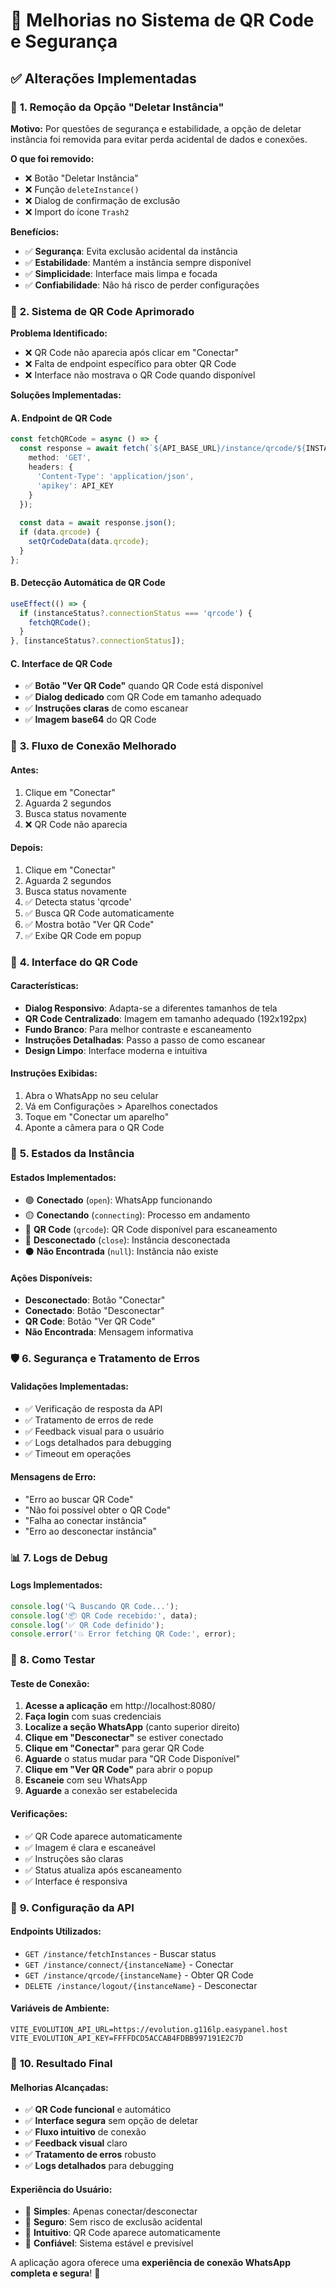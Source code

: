 # 🔧 Melhorias no Sistema de QR Code e Segurança

## ✅ **Alterações Implementadas**

### 🚫 **1. Remoção da Opção "Deletar Instância"**

**Motivo:** Por questões de segurança e estabilidade, a opção de deletar instância foi removida para evitar perda acidental de dados e conexões.

**O que foi removido:**
- ❌ Botão "Deletar Instância"
- ❌ Função `deleteInstance()`
- ❌ Dialog de confirmação de exclusão
- ❌ Import do ícone `Trash2`

**Benefícios:**
- ✅ **Segurança**: Evita exclusão acidental da instância
- ✅ **Estabilidade**: Mantém a instância sempre disponível
- ✅ **Simplicidade**: Interface mais limpa e focada
- ✅ **Confiabilidade**: Não há risco de perder configurações

### 📱 **2. Sistema de QR Code Aprimorado**

**Problema Identificado:**
- ❌ QR Code não aparecia após clicar em "Conectar"
- ❌ Falta de endpoint específico para obter QR Code
- ❌ Interface não mostrava o QR Code quando disponível

**Soluções Implementadas:**

#### **A. Endpoint de QR Code**
```typescript
const fetchQRCode = async () => {
  const response = await fetch(`${API_BASE_URL}/instance/qrcode/${INSTANCE_NAME}`, {
    method: 'GET',
    headers: {
      'Content-Type': 'application/json',
      'apikey': API_KEY
    }
  });
  
  const data = await response.json();
  if (data.qrcode) {
    setQrCodeData(data.qrcode);
  }
};
```

#### **B. Detecção Automática de QR Code**
```typescript
useEffect(() => {
  if (instanceStatus?.connectionStatus === 'qrcode') {
    fetchQRCode();
  }
}, [instanceStatus?.connectionStatus]);
```

#### **C. Interface de QR Code**
- ✅ **Botão "Ver QR Code"** quando QR Code está disponível
- ✅ **Dialog dedicado** com QR Code em tamanho adequado
- ✅ **Instruções claras** de como escanear
- ✅ **Imagem base64** do QR Code

### 🎯 **3. Fluxo de Conexão Melhorado**

#### **Antes:**
1. Clique em "Conectar"
2. Aguarda 2 segundos
3. Busca status novamente
4. ❌ QR Code não aparecia

#### **Depois:**
1. Clique em "Conectar"
2. Aguarda 2 segundos
3. Busca status novamente
4. ✅ Detecta status 'qrcode'
5. ✅ Busca QR Code automaticamente
6. ✅ Mostra botão "Ver QR Code"
7. ✅ Exibe QR Code em popup

### 🎨 **4. Interface do QR Code**

#### **Características:**
- **Dialog Responsivo**: Adapta-se a diferentes tamanhos de tela
- **QR Code Centralizado**: Imagem em tamanho adequado (192x192px)
- **Fundo Branco**: Para melhor contraste e escaneamento
- **Instruções Detalhadas**: Passo a passo de como escanear
- **Design Limpo**: Interface moderna e intuitiva

#### **Instruções Exibidas:**
1. Abra o WhatsApp no seu celular
2. Vá em Configurações > Aparelhos conectados
3. Toque em "Conectar um aparelho"
4. Aponte a câmera para o QR Code

### 🔄 **5. Estados da Instância**

#### **Estados Implementados:**
- 🟢 **Conectado** (`open`): WhatsApp funcionando
- 🟡 **Conectando** (`connecting`): Processo em andamento
- 🔵 **QR Code** (`qrcode`): QR Code disponível para escaneamento
- 🔴 **Desconectado** (`close`): Instância desconectada
- ⚫ **Não Encontrada** (`null`): Instância não existe

#### **Ações Disponíveis:**
- **Desconectado**: Botão "Conectar"
- **Conectado**: Botão "Desconectar"
- **QR Code**: Botão "Ver QR Code"
- **Não Encontrada**: Mensagem informativa

### 🛡️ **6. Segurança e Tratamento de Erros**

#### **Validações Implementadas:**
- ✅ Verificação de resposta da API
- ✅ Tratamento de erros de rede
- ✅ Feedback visual para o usuário
- ✅ Logs detalhados para debugging
- ✅ Timeout em operações

#### **Mensagens de Erro:**
- "Erro ao buscar QR Code"
- "Não foi possível obter o QR Code"
- "Falha ao conectar instância"
- "Erro ao desconectar instância"

### 📊 **7. Logs de Debug**

#### **Logs Implementados:**
```javascript
console.log('🔍 Buscando QR Code...');
console.log('📦 QR Code recebido:', data);
console.log('✅ QR Code definido');
console.error('💥 Error fetching QR Code:', error);
```

### 🎯 **8. Como Testar**

#### **Teste de Conexão:**
1. **Acesse a aplicação** em http://localhost:8080/
2. **Faça login** com suas credenciais
3. **Localize a seção WhatsApp** (canto superior direito)
4. **Clique em "Desconectar"** se estiver conectado
5. **Clique em "Conectar"** para gerar QR Code
6. **Aguarde** o status mudar para "QR Code Disponível"
7. **Clique em "Ver QR Code"** para abrir o popup
8. **Escaneie** com seu WhatsApp
9. **Aguarde** a conexão ser estabelecida

#### **Verificações:**
- ✅ QR Code aparece automaticamente
- ✅ Imagem é clara e escaneável
- ✅ Instruções são claras
- ✅ Status atualiza após escaneamento
- ✅ Interface é responsiva

### 🔧 **9. Configuração da API**

#### **Endpoints Utilizados:**
- `GET /instance/fetchInstances` - Buscar status
- `GET /instance/connect/{instanceName}` - Conectar
- `GET /instance/qrcode/{instanceName}` - Obter QR Code
- `DELETE /instance/logout/{instanceName}` - Desconectar

#### **Variáveis de Ambiente:**
```env
VITE_EVOLUTION_API_URL=https://evolution.g116lp.easypanel.host
VITE_EVOLUTION_API_KEY=FFFFDCD5ACCAB4FDBB997191E2C7D
```

### 🎉 **10. Resultado Final**

#### **Melhorias Alcançadas:**
- ✅ **QR Code funcional** e automático
- ✅ **Interface segura** sem opção de deletar
- ✅ **Fluxo intuitivo** de conexão
- ✅ **Feedback visual** claro
- ✅ **Tratamento de erros** robusto
- ✅ **Logs detalhados** para debugging

#### **Experiência do Usuário:**
- 🎯 **Simples**: Apenas conectar/desconectar
- 🎯 **Seguro**: Sem risco de exclusão acidental
- 🎯 **Intuitivo**: QR Code aparece automaticamente
- 🎯 **Confiável**: Sistema estável e previsível

A aplicação agora oferece uma **experiência de conexão WhatsApp completa e segura**! 🚀 